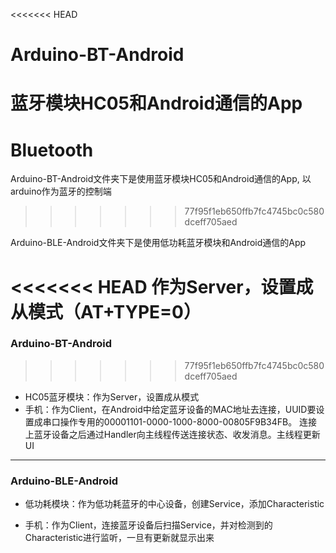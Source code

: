 <<<<<<< HEAD
# Arduino-BT-Android
蓝牙模块HC05和Android通信的App
=======
# Bluetooth
Arduino-BT-Android文件夹下是使用蓝牙模块HC05和Android通信的App, 以arduino作为蓝牙的控制端
>>>>>>> 77f95f1eb650ffb7fc4745bc0c580dceff705aed

Arduino-BLE-Android文件夹下是使用低功耗蓝牙模块和Android通信的App

<<<<<<< HEAD
作为Server，设置成从模式（AT+TYPE=0）
=======
### Arduino-BT-Android
>>>>>>> 77f95f1eb650ffb7fc4745bc0c580dceff705aed

 - HC05蓝牙模块：作为Server，设置成从模式
 - 手机：作为Client，在Android中给定蓝牙设备的MAC地址去连接，UUID要设置成串口操作专用的00001101-0000-1000-8000-00805F9B34FB。 连接上蓝牙设备之后通过Handler向主线程传送连接状态、收发消息。主线程更新UI

----

### Arduino-BLE-Android

- 低功耗模块：作为低功耗蓝牙的中心设备，创建Service，添加Characteristic

- 手机：作为Client，连接蓝牙设备后扫描Service，并对检测到的Characteristic进行监听，一旦有更新就显示出来
